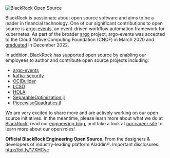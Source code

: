 ![BlackRock Open Source](https://github.com/blackrock/.github-private/blob/main/images/blk-ossp2.png) 

BlackRock is passionate about open source software and aims to be a leader in financial technology.
One of our significant contributions to open source is [argo-events](https://github.com/argoproj/argo-events), an
event-driven workflow automation framework for kubernetes. As part of the broader [argo](https://github.com/argoproj) 
project, argo-events was accepted to the Cloud Native Computing Foundation (CNCF) in March 2020 and 
[graduated](https://www.cncf.io/announcements/2022/12/06/the-cloud-native-computing-foundation-announces-argo-has-graduated/) 
in December 2022. 

In addition, BlackRock has supported open source by enabling our employees to author and contribute open source projects including:

* [argo-events](https://github.com/argoproj/argo-cd) 
* [kafka-security](https://github.com/kafka-security/oauth) 
* [OCIBuilder](https://ocibuilder.github.io/docs/)
* [LCSO](https://github.com/blackrock/lcso)  
* [HOLA](https://github.com/blackrock/HOLA/)
* [SeparableOptimization.jl](https://github.com/JuliaFirstOrder/SeparableOptimization.jl) 
* [PiecewiseQuadratics.jl](https://github.com/JuliaFirstOrder/PiecewiseQuadratics.jl) 

We are very excited to share more and are actively working on our open source initiatives. In the meantime, please learn more about what we do at [BlackRock](https://www.blackrock.com), read our [engineering blog](https://medium.com/blackrock-engineering), and take a look at [our career site](https://careers.blackrock.com/life-at-blackrock-2/technology/) to learn more about our open roles!


**Official BlackRock Engineering Open Source**. From the designers & developers of industry-leading platform Aladdin®. Important disclosures: http://bit.ly/17XHCyc
